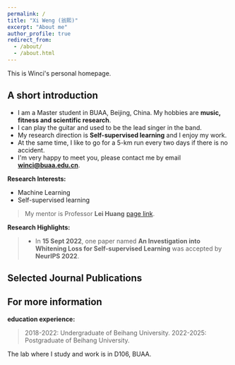 ```yaml
---
permalink: /
title: "Xi Weng (翁熙)"
excerpt: "About me"
author_profile: true
redirect_from: 
  - /about/
  - /about.html
---
```


This is Winci's personal homepage.

## A short introduction
* I am a Master student in BUAA, Beijing, China. My hobbies are **music, fitness and scientific research**. <br>
* I can play the guitar and used to be the lead singer in the band. <br>
* My research direction is **Self-supervised learning** and I enjoy my work. <br>
* At the same time, I like to go for a 5-km run every two days if there is no accident. <br>
* I'm very happy to meet you, please contact me by email **winci@buaa.edu.cn**. <br>

<b>Research Interests:</b>
* Machine Learning
* Self-supervised learning<br>
> My mentor is Professor **Lei Huang** [page link](https://huangleibuaa.github.io).

<b>Research Highlights:</b>
> * In **15 Sept 2022**, one paper named **An Investigation into Whitening Loss for Self-supervised Learning** was accepted by **NeurIPS 2022**. <br>

## Selected Journal Publications

## For more information
<b>education experience:</b>
> 2018-2022: Undergraduate of Beihang University.
> 2022-2025: Postgraduate of Beihang University.

The lab where I study and work is in D106, BUAA.